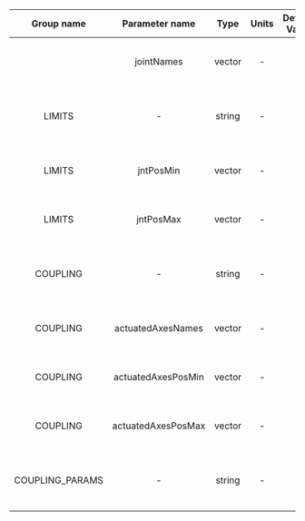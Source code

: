 | Group name      | Parameter name     | Type            | Units   | Default Value  | Required | Description                                    | Notes                |
|:---------------:|:------------------:|:---------------:|:-------:|:--------------:|:--------:|:----------------------------------------------:|:--------------------:|
|                 | jointNames         | vector<string>  | -       | -              |  Yes     | Names of the physical joints                   |                      |
| LIMITS          |     -              | string          | -       | -              |  Yes     | string containing the physical joint limits    |                      |
| LIMITS          | jntPosMin          | vector<double>  | -       | -              |  Yes     | Phyisical joints' position minimum             |                      |
| LIMITS          | jntPosMax          | vector<double>  | -       | -              |  Yes     | Phyisical joints' position maximum             |                      |
| COUPLING        |     -              | string          | -       | -              |  Yes     | The string containing the coupling description |                      |
| COUPLING        | actuatedAxesNames  | vector<string>  | -       | -              |  Yes     | Names of the actuated axes                     |                      |
| COUPLING        | actuatedAxesPosMin | vector<string>  | -       | -              |  Yes     | Actuated axes' position minimum                |                      |
| COUPLING        | actuatedAxesPosMax | vector<string>  | -       | -              |  Yes     | Actuated axes' position maximum                |                      |
| COUPLING_PARAMS |     -              | string          | -       | -              |  Yes     | The string containing the coupling params      |                      |
